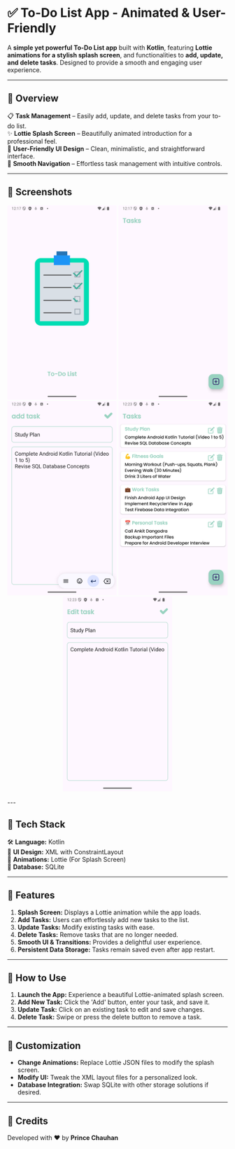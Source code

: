 # ✅ To-Do List App - Animated & User-Friendly

A **simple yet powerful To-Do List app** built with **Kotlin**, featuring **Lottie animations for a stylish splash screen**, and functionalities to **add, update, and delete tasks**. Designed to provide a smooth and engaging user experience.

---

## 📌 Overview

📋 **Task Management** – Easily add, update, and delete tasks from your to-do list.   
✨ **Lottie Splash Screen** – Beautifully animated introduction for a professional feel.   
🎨 **User-Friendly UI Design** – Clean, minimalistic, and straightforward interface.   
📲 **Smooth Navigation** – Effortless task management with intuitive controls.   

---

## 📸 Screenshots

<p align="center">
  <img src="https://github.com/Chauhanprince00/CODECRAFT_AD_02/blob/master/Screenshot_20250310_121749.png" width="250">
  <img src="https://github.com/Chauhanprince00/CODECRAFT_AD_02/blob/master/Screenshot_20250310_121801.png" width="250">
  <img src="https://github.com/Chauhanprince00/CODECRAFT_AD_02/blob/master/Screenshot_20250310_122045.png" width="250">
  <img src="https://github.com/Chauhanprince00/CODECRAFT_AD_02/blob/master/Screenshot_20250310_122337.png" width="250">
  <img src="https://github.com/Chauhanprince00/CODECRAFT_AD_02/blob/master/Screenshot_20250310_122352.png" width="250">
</p>  
---

## 🚀 Tech Stack

🛠 **Language:** Kotlin  
🎨 **UI Design:** XML with ConstraintLayout  
🔄 **Animations:** Lottie (For Splash Screen)  
💾 **Database:** SQLite  

---

## 🎯 Features

1. **Splash Screen:** Displays a Lottie animation while the app loads.
2. **Add Tasks:** Users can effortlessly add new tasks to the list.
3. **Update Tasks:** Modify existing tasks with ease.
4. **Delete Tasks:** Remove tasks that are no longer needed.
5. **Smooth UI & Transitions:** Provides a delightful user experience.
6. **Persistent Data Storage:** Tasks remain saved even after app restart.

---

## 📲 How to Use

1. **Launch the App:** Experience a beautiful Lottie-animated splash screen.
2. **Add New Task:** Click the 'Add' button, enter your task, and save it.
3. **Update Task:** Click on an existing task to edit and save changes.
4. **Delete Task:** Swipe or press the delete button to remove a task.

---

## 🔧 Customization

- **Change Animations:** Replace Lottie JSON files to modify the splash screen.
- **Modify UI:** Tweak the XML layout files for a personalized look.
- **Database Integration:** Swap SQLite with other storage solutions if desired.

---

## 🏅 Credits

Developed with ❤️ by **Prince Chauhan**

